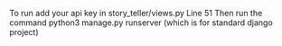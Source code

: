 To run add your api key in story_teller/views.py Line 51
Then run the command 
python3 manage.py runserver
(which is for standard django project)
